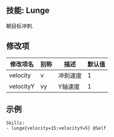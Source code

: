 技能: Lunge
--------------------------

朝目标冲刺.

修改项
----------

| 修改项名 | 别称    | 描述                                                                                                    | 默认值 |
|-----------|------------|----------------------------------------------------------------------------------------------------------------|---------------|
| velocity  | v       | 冲刺速度 | 1             |
| velocityY | vy      | Y轴速度  | 1             |

示例
--------

    Skills:
    - lunge{velocity=15;velocityY=5} @Self
